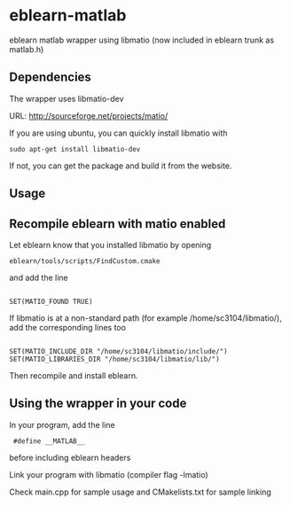 eblearn-matlab
==============

eblearn matlab wrapper using libmatio (now included in eblearn trunk as matlab.h)

Dependencies
------------
The wrapper uses libmatio-dev 

URL: http://sourceforge.net/projects/matio/ 

If you are using ubuntu, you can quickly install libmatio with

<code>sudo apt-get install libmatio-dev</code>

If not, you can get the package and build it from the website.

Usage
-----
Recompile eblearn with matio enabled
---
Let eblearn know that you installed libmatio by opening 

<code>eblearn/tools/scripts/FindCustom.cmake</code>

and add the line

<code>
SET(MATIO_FOUND TRUE)                                                                                                                                                                                                                        
</code>

If libmatio is at a non-standard path (for example /home/sc3104/libmatio/), add the corresponding lines too

<code>
SET(MATIO_INCLUDE_DIR "/home/sc3104/libmatio/include/")                                                                                                                                                                                         
SET(MATIO_LIBRARIES_DIR "/home/sc3104/libmatio/lib/") 
</code>

Then recompile and install eblearn.

Using the wrapper in your code
---
In your program, add the line

<code> #define \_\_MATLAB\_\_ </code>

before including eblearn headers

Link your program with libmatio (compiler flag -lmatio)

Check main.cpp for sample usage and CMakelists.txt for sample linking
